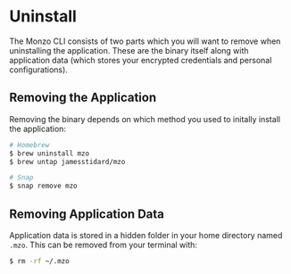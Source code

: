 # Uninstall
The Monzo CLI consists of two parts which you will want to remove when
uninstalling the application. These are the binary itself along with
application data (which stores your encrypted credentials and personal
configurations).

## Removing the Application
Removing the binary depends on which method you used to initally install
the application:

```bash
# Homebrew
$ brew uninstall mzo
$ brew untap jamesstidard/mzo

# Snap
$ snap remove mzo
```

## Removing Application Data
Application data is stored in a hidden folder in your home directory
named `.mzo`. This can be removed from your terminal with:

```bash
$ rm -rf ~/.mzo
```
